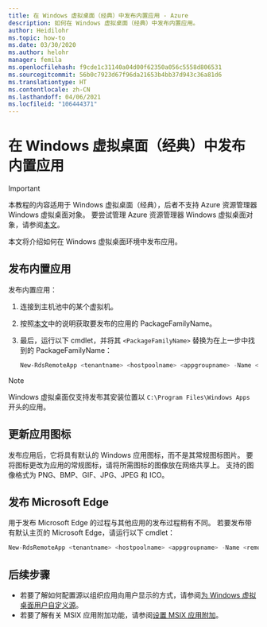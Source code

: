 ```yaml
---
title: 在 Windows 虚拟桌面（经典）中发布内置应用 - Azure
description: 如何在 Windows 虚拟桌面（经典）中发布内置应用。
author: Heidilohr
ms.topic: how-to
ms.date: 03/30/2020
ms.author: helohr
manager: femila
ms.openlocfilehash: f9cde1c31140a04d00f62350a056c5558d806531
ms.sourcegitcommit: 56b0c7923d67f96da21653b4bb37d943c36a81d6
ms.translationtype: HT
ms.contentlocale: zh-CN
ms.lasthandoff: 04/06/2021
ms.locfileid: "106444371"
---
```

# <a name="publish-built-in-apps-in-windows-virtual-desktop-classic"></a>在 Windows 虚拟桌面（经典）中发布内置应用

>[!IMPORTANT]
>本教程的内容适用于 Windows 虚拟桌面（经典），后者不支持 Azure 资源管理器 Windows 虚拟桌面对象。 要尝试管理 Azure 资源管理器 Windows 虚拟桌面对象，请参阅[本文](../publish-apps.md)。

本文将介绍如何在 Windows 虚拟桌面环境中发布应用。

## <a name="publish-built-in-apps"></a>发布内置应用

发布内置应用：

1. 连接到主机池中的某个虚拟机。
2. 按照[本文](/powershell/module/appx/get-appxpackage)中的说明获取要发布的应用的 PackageFamilyName。
3. 最后，运行以下 cmdlet，并将其 `<PackageFamilyName>` 替换为在上一步中找到的 PackageFamilyName：

   ```powershell
   New-RdsRemoteApp <tenantname> <hostpoolname> <appgroupname> -Name <remoteappname> -FriendlyName <remoteappname> -FilePath "shell:appsFolder\<PackageFamilyName>!App"
   ```

>[!NOTE]
> Windows 虚拟桌面仅支持发布其安装位置以 `C:\Program Files\Windows Apps` 开头的应用。

## <a name="update-app-icons"></a>更新应用图标

发布应用后，它将具有默认的 Windows 应用图标，而不是其常规图标图片。 要将图标更改为应用的常规图标，请将所需图标的图像放在网络共享上。 支持的图像格式为 PNG、BMP、GIF、JPG、JPEG 和 ICO。

## <a name="publish-microsoft-edge"></a>发布 Microsoft Edge

用于发布 Microsoft Edge 的过程与其他应用的发布过程稍有不同。 若要发布带有默认主页的 Microsoft Edge，请运行以下 cmdlet：

```powershell
New-RdsRemoteApp <tenantname> <hostpoolname> <appgroupname> -Name <remoteappname> -FriendlyName <remoteappname> -FilePath "shell:Appsfolder\Microsoft.MicrosoftEdge_8wekyb3d8bbwe!MicrosoftEdge"
```

## <a name="next-steps"></a>后续步骤

- 若要了解如何配置源以组织应用向用户显示的方式，请参阅[为 Windows 虚拟桌面用户自定义源](customize-feed-virtual-desktop-users-2019.md)。
- 若要了解有关 MSIX 应用附加功能，请参阅[设置 MSIX 应用附加](../app-attach.md)。

